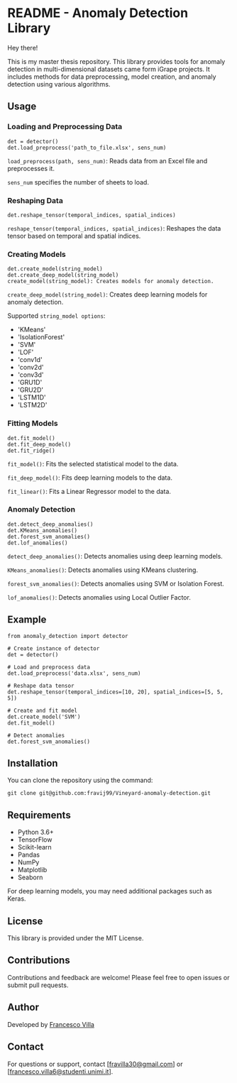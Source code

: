 # README - Anomaly Detection Library
Hey there! 

This is my master thesis repository. 
This library provides tools for anomaly detection in multi-dimensional datasets came form iGrape projects. It includes methods for data preprocessing, model creation, and anomaly detection using various algorithms.

## Usage
### Loading and Preprocessing Data

```
det = detector()
det.load_preprocess('path_to_file.xlsx', sens_num)

```
`load_preprocess(path, sens_num)`: Reads data from an Excel file and preprocesses it. 

`sens_num` specifies the number of sheets to load.

### Reshaping Data
```
det.reshape_tensor(temporal_indices, spatial_indices)
```

`reshape_tensor(temporal_indices, spatial_indices)`: Reshapes the data tensor based on temporal and spatial indices.
### Creating Models

```
det.create_model(string_model)
det.create_deep_model(string_model)
create_model(string_model): Creates models for anomaly detection.
```

`create_deep_model(string_model)`: Creates deep learning models for anomaly detection.

Supported `string_model options`:

* 'KMeans'
* 'IsolationForest'
* 'SVM'
* 'LOF'
* 'conv1d'
* 'conv2d'
* 'conv3d'
* 'GRU1D'
* 'GRU2D'
* 'LSTM1D'
* 'LSTM2D'


### Fitting Models

```
det.fit_model()
det.fit_deep_model()
det.fit_ridge()
```

`fit_model()`: Fits the selected statistical model to the data.

`fit_deep_model()`: Fits deep learning models to the data.

`fit_linear()`: Fits a Linear Regressor model to the data.


### Anomaly Detection

```
det.detect_deep_anomalies()
det.KMeans_anomalies()
det.forest_svm_anomalies()
det.lof_anomalies()
```

`detect_deep_anomalies()`: Detects anomalies using deep learning models.

`KMeans_anomalies()`: Detects anomalies using KMeans clustering.

`forest_svm_anomalies()`: Detects anomalies using SVM or Isolation Forest.

`lof_anomalies()`: Detects anomalies using Local Outlier Factor.

## Example
```
from anomaly_detection import detector

# Create instance of detector
det = detector()

# Load and preprocess data
det.load_preprocess('data.xlsx', sens_num)

# Reshape data tensor
det.reshape_tensor(temporal_indices=[10, 20], spatial_indices=[5, 5, 5])

# Create and fit model
det.create_model('SVM')
det.fit_model()

# Detect anomalies
det.forest_svm_anomalies()
```

## Installation
You can clone the repository using the command:

```
git clone git@github.com:fravij99/Vineyard-anomaly-detection.git
```

## Requirements
* Python 3.6+
* TensorFlow
* Scikit-learn
* Pandas
* NumPy
* Matplotlib
* Seaborn


For deep learning models, you may need additional packages such as Keras.

## License
This library is provided under the MIT License.

## Contributions
Contributions and feedback are welcome! Please feel free to open issues or submit pull requests.

## Author
Developed by [Francesco Villa][fravi]

## Contact
For questions or support, contact [fravilla30@gmail.com] or [francesco.villa6@studenti.unimi.it].

[fravi]: https://github.com/fravij99
